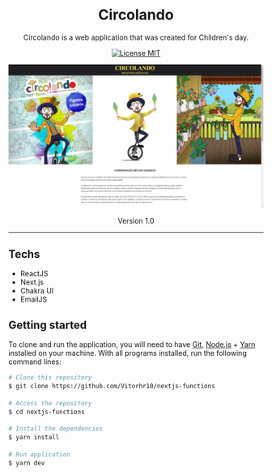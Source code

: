 <h1 align="center">
Circolando
</h1>

<p align="center">Circolando is a web application that was created for Children's day.</p>

<p align="center">
  <a href="https://opensource.org/licenses/MIT">
    <img src="https://img.shields.io/badge/License-MIT-blue.svg" alt="License MIT">
  </a>
</p>

<div align="center">
  <img width="750px" alt="Circolando" src="./.github/assets/circolando.gif" />
</div>

<p align="center">
  Version 1.0
</p>

---

## Techs
- ReactJS
- Next.js
- Chakra UI
- EmailJS


## Getting started

To clone and run the application, you will need to have [Git](https://git-scm.com), [Node.js](https://nodejs.org) + [Yarn](https://yarnpkg.com) installed on your machine. With all programs installed, run the following command lines:


```bash
# Clone this repository
$ git clone https://github.com/Vitorhr10/nextjs-functions

# Access the repository
$ cd nextjs-functions

# Install the dependencies
$ yarn install

# Run application
$ yarn dev
```
